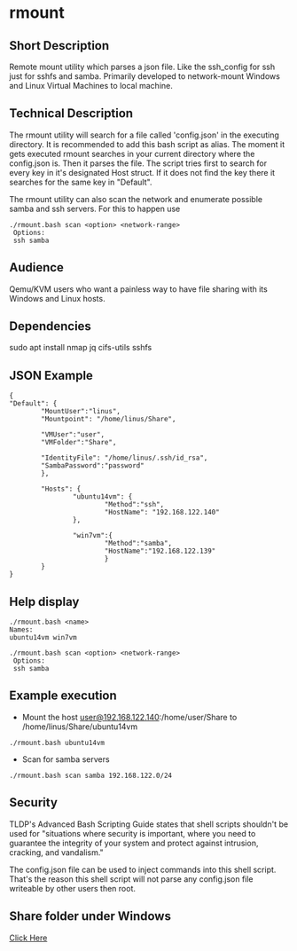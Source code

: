 # rmount


## Short Description
Remote mount utility which parses a json file. Like the ssh_config for ssh just for sshfs and samba.
Primarily developed to network-mount Windows and Linux Virtual Machines to local machine. 

## Technical Description
The rmount utility will search for a file called 'config.json' in the executing directory. 
It is recommended to add this bash script as alias. The moment it gets executed rmount searches in your current directory where the config.json is.
Then it parses the file. The script tries first to search for every key in it's designated Host struct. If it does not find the key there it searches for the same key in "Default".

The rmount utility can also scan the network and enumerate possible samba and ssh servers. For this to happen use
```
./rmount.bash scan <option> <network-range>
 Options:
 ssh samba
```

## Audience
Qemu/KVM users who want a painless way to have file sharing with its Windows and Linux hosts.

## Dependencies
sudo apt install nmap jq cifs-utils sshfs

## JSON Example
```
{
"Default": {
        "MountUser":"linus",
        "Mountpoint": "/home/linus/Share",

        "VMUser":"user",
        "VMFolder":"Share",

        "IdentityFile": "/home/linus/.ssh/id_rsa",
        "SambaPassword":"password"
        },

        "Hosts": {
                "ubuntu14vm": {
                        "Method":"ssh",
                        "HostName": "192.168.122.140"
                },

                "win7vm":{
                        "Method":"samba",
                        "HostName":"192.168.122.139"
                        }
        }
}
```

## Help display
```
./rmount.bash <name>
Names:
ubuntu14vm win7vm

./rmount.bash scan <option> <network-range>
 Options:
 ssh samba
 ```

## Example execution
* Mount the host 
user@192.168.122.140:/home/user/Share to /home/linus/Share/ubuntu14vm
```
./rmount.bash ubuntu14vm
```

* Scan for samba servers
```
./rmount.bash scan samba 192.168.122.0/24
```

## Security
TLDP's Advanced Bash Scripting Guide states that shell scripts shouldn't be used for "situations where security is important, where you need to guarantee the integrity of your system and protect against intrusion, cracking, and vandalism."

The config.json file can be used to inject commands into this shell script. 
That's the reason this shell script will not parse any config.json file writeable by other users then root. 


## Share folder under Windows
[Click Here](https://www.howtogeek.com/176471/how-to-share-files-between-windows-and-linux/)


